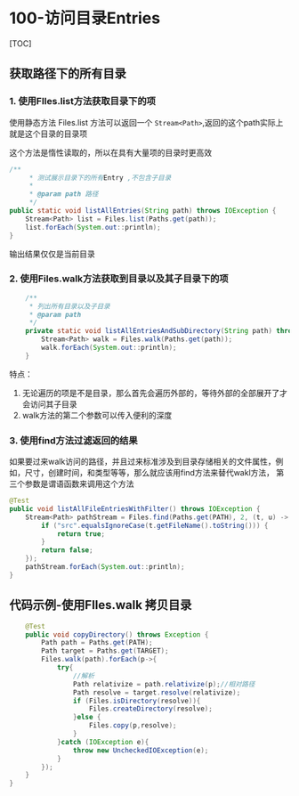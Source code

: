 # 100-访问目录Entries

[TOC]

## 获取路径下的所有目录

### 1. 使用FIles.list方法获取目录下的项

使用静态方法 Files.list 方法可以返回一个 `Stream<Path>`,返回的这个path实际上就是这个目录的目录项

这个方法是惰性读取的，所以在具有大量项的目录时更高效

```java
/**
     * 测试展示目录下的所有Entry ,不包含子目录
     *
     * @param path 路径
     */
public static void listAllEntries(String path) throws IOException {
    Stream<Path> list = Files.list(Paths.get(path));
    list.forEach(System.out::println);
}

```

输出结果仅仅是当前目录

### 2. 使用Files.walk方法获取到目录以及其子目录下的项

```java
    /**
     * 列出所有目录以及子目录
     * @param path
     */
    private static void listAllEntriesAndSubDirectory(String path) throws IOException {
        Stream<Path> walk = Files.walk(Paths.get(path));
        walk.forEach(System.out::println);
    }

```

特点：

1. 无论遍历的项是不是目录，那么首先会遍历外部的，等待外部的全部展开了才会访问其子目录
2. walk方法的第二个参数可以传入便利的深度

### 3. 使用find方法过滤返回的结果

如果要过来walk访问的路径，并且过来标准涉及到目录存储相关的文件属性，例如，尺寸，创建时间，和类型等等，那么就应该用find方法来替代wakl方法， 第三个参数是谓语函数来调用这个方法

```java
@Test
public void listAllFileEntriesWithFilter() throws IOException {
    Stream<Path> pathStream = Files.find(Paths.get(PATH), 2, (t, u) -> {
        if ("src".equalsIgnoreCase(t.getFileName().toString())) {
            return true;
        }
        return false;
    });
    pathStream.forEach(System.out::println);
}
```

## 代码示例-使用FIles.walk 拷贝目录

```java
    @Test
    public void copyDirectory() throws Exception {
        Path path = Paths.get(PATH);
        Path target = Paths.get(TARGET);
        Files.walk(path).forEach(p->{
            try{
                //解析
                Path relativize = path.relativize(p);//相对路径
                Path resolve = target.resolve(relativize);
                if (Files.isDirectory(resolve)){
                    Files.createDirectory(resolve);
                }else {
                    Files.copy(p,resolve);
                }
            }catch (IOException e){
                throw new UncheckedIOException(e);
            }
        });
    }
}

```

